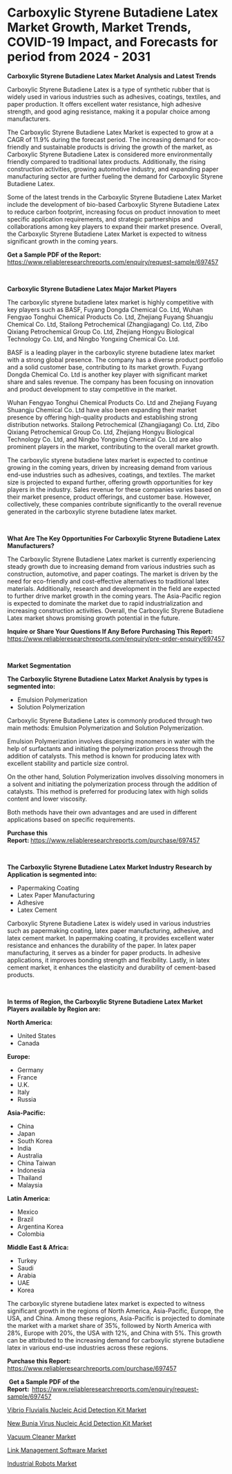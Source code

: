 <p><h1>Carboxylic Styrene Butadiene Latex Market Growth, Market Trends, COVID-19 Impact, and Forecasts for period from 2024 - 2031</h1></p><p><strong>Carboxylic Styrene Butadiene Latex Market Analysis and Latest Trends</strong></p>
<p><p>Carboxylic Styrene Butadiene Latex is a type of synthetic rubber that is widely used in various industries such as adhesives, coatings, textiles, and paper production. It offers excellent water resistance, high adhesive strength, and good aging resistance, making it a popular choice among manufacturers.</p><p>The Carboxylic Styrene Butadiene Latex Market is expected to grow at a CAGR of 11.9% during the forecast period. The increasing demand for eco-friendly and sustainable products is driving the growth of the market, as Carboxylic Styrene Butadiene Latex is considered more environmentally friendly compared to traditional latex products. Additionally, the rising construction activities, growing automotive industry, and expanding paper manufacturing sector are further fueling the demand for Carboxylic Styrene Butadiene Latex.</p><p>Some of the latest trends in the Carboxylic Styrene Butadiene Latex Market include the development of bio-based Carboxylic Styrene Butadiene Latex to reduce carbon footprint, increasing focus on product innovation to meet specific application requirements, and strategic partnerships and collaborations among key players to expand their market presence. Overall, the Carboxylic Styrene Butadiene Latex Market is expected to witness significant growth in the coming years.</p></p>
<p><strong>Get a Sample PDF of the Report:&nbsp;</strong> <a href="https://www.reliableresearchreports.com/enquiry/request-sample/697457">https://www.reliableresearchreports.com/enquiry/request-sample/697457</a></p>
<p>&nbsp;</p>
<p><strong>Carboxylic Styrene Butadiene Latex Major Market Players</strong></p>
<p><p>The carboxylic styrene butadiene latex market is highly competitive with key players such as BASF, Fuyang Dongda Chemical Co. Ltd, Wuhan Fengyao Tonghui Chemical Products Co. Ltd, Zhejiang Fuyang Shuangju Chemical Co. Ltd, Stailong Petrochemical (Zhangjiagang) Co. Ltd, Zibo Qixiang Petrochemical Group Co. Ltd, Zhejiang Hongyu Biological Technology Co. Ltd, and Ningbo Yongxing Chemical Co. Ltd.</p><p>BASF is a leading player in the carboxylic styrene butadiene latex market with a strong global presence. The company has a diverse product portfolio and a solid customer base, contributing to its market growth. Fuyang Dongda Chemical Co. Ltd is another key player with significant market share and sales revenue. The company has been focusing on innovation and product development to stay competitive in the market.</p><p>Wuhan Fengyao Tonghui Chemical Products Co. Ltd and Zhejiang Fuyang Shuangju Chemical Co. Ltd have also been expanding their market presence by offering high-quality products and establishing strong distribution networks. Stailong Petrochemical (Zhangjiagang) Co. Ltd, Zibo Qixiang Petrochemical Group Co. Ltd, Zhejiang Hongyu Biological Technology Co. Ltd, and Ningbo Yongxing Chemical Co. Ltd are also prominent players in the market, contributing to the overall market growth.</p><p>The carboxylic styrene butadiene latex market is expected to continue growing in the coming years, driven by increasing demand from various end-use industries such as adhesives, coatings, and textiles. The market size is projected to expand further, offering growth opportunities for key players in the industry. Sales revenue for these companies varies based on their market presence, product offerings, and customer base. However, collectively, these companies contribute significantly to the overall revenue generated in the carboxylic styrene butadiene latex market.</p></p>
<p>&nbsp;</p>
<p><strong>What Are The Key Opportunities For Carboxylic Styrene Butadiene Latex Manufacturers?</strong></p>
<p><p>The Carboxylic Styrene Butadiene Latex market is currently experiencing steady growth due to increasing demand from various industries such as construction, automotive, and paper coatings. The market is driven by the need for eco-friendly and cost-effective alternatives to traditional latex materials. Additionally, research and development in the field are expected to further drive market growth in the coming years. The Asia-Pacific region is expected to dominate the market due to rapid industrialization and increasing construction activities. Overall, the Carboxylic Styrene Butadiene Latex market shows promising growth potential in the future.</p></p>
<p><strong>Inquire or Share Your Questions If Any Before Purchasing This Report:</strong> <a href="https://www.reliableresearchreports.com/enquiry/pre-order-enquiry/697457">https://www.reliableresearchreports.com/enquiry/pre-order-enquiry/697457</a></p>
<p>&nbsp;</p>
<p><strong>Market Segmentation</strong></p>
<p><strong>The Carboxylic Styrene Butadiene Latex Market Analysis by types is segmented into:</strong></p>
<p><ul><li>Emulsion Polymerization</li><li>Solution Polymerization</li></ul></p>
<p><p>Carboxylic Styrene Butadiene Latex is commonly produced through two main methods: Emulsion Polymerization and Solution Polymerization. </p><p>Emulsion Polymerization involves dispersing monomers in water with the help of surfactants and initiating the polymerization process through the addition of catalysts. This method is known for producing latex with excellent stability and particle size control.</p><p>On the other hand, Solution Polymerization involves dissolving monomers in a solvent and initiating the polymerization process through the addition of catalysts. This method is preferred for producing latex with high solids content and lower viscosity.</p><p>Both methods have their own advantages and are used in different applications based on specific requirements.</p></p>
<p><strong>Purchase this Report:&nbsp;</strong><a href="https://www.reliableresearchreports.com/purchase/697457">https://www.reliableresearchreports.com/purchase/697457</a></p>
<p>&nbsp;</p>
<p><strong>The Carboxylic Styrene Butadiene Latex Market Industry Research by Application is segmented into:</strong></p>
<p><ul><li>Papermaking Coating</li><li>Latex Paper Manufacturing</li><li>Adhesive</li><li>Latex Cement</li></ul></p>
<p><p>Carboxylic Styrene Butadiene Latex is widely used in various industries such as papermaking coating, latex paper manufacturing, adhesive, and latex cement market. In papermaking coating, it provides excellent water resistance and enhances the durability of the paper. In latex paper manufacturing, it serves as a binder for paper products. In adhesive applications, it improves bonding strength and flexibility. Lastly, in latex cement market, it enhances the elasticity and durability of cement-based products.</p></p>
<p>&nbsp;</p>
<p><strong>In terms of Region, the Carboxylic Styrene Butadiene Latex Market Players available by Region are:</strong></p>
<p>
    <p> <strong> North America: </strong>
        <ul>
            <li>United States</li>
            <li>Canada</li>
        </ul>
        </p> 
    <p> <strong> Europe: </strong>
        <ul>
            <li>Germany</li>
            <li>France</li>
            <li>U.K.</li>
            <li>Italy</li>
            <li>Russia</li>
        </ul>
        </p> 
    <p> <strong> Asia-Pacific: </strong>
        <ul>
            <li>China</li>
            <li>Japan</li>
            <li>South Korea</li>
            <li>India</li>
            <li>Australia</li>
            <li>China Taiwan</li>
            <li>Indonesia</li>
            <li>Thailand</li>
            <li>Malaysia</li>
        </ul>
        </p> 
    <p> <strong> Latin America: </strong>
        <ul>
            <li>Mexico</li>
            <li>Brazil</li>
            <li>Argentina Korea</li>
            <li>Colombia</li>
        </ul>
        </p> 
    <p> <strong> Middle East & Africa: </strong>
        <ul>
            <li>Turkey</li>
            <li>Saudi</li>
            <li>Arabia</li>
            <li>UAE</li>
            <li>Korea</li>
        </ul>
    </p>
    </p>
<p><p>The carboxylic styrene butadiene latex market is expected to witness significant growth in the regions of North America, Asia-Pacific, Europe, the USA, and China. Among these regions, Asia-Pacific is projected to dominate the market with a market share of 35%, followed by North America with 28%, Europe with 20%, the USA with 12%, and China with 5%. This growth can be attributed to the increasing demand for carboxylic styrene butadiene latex in various end-use industries across these regions.</p></p>
<p><strong>Purchase this Report: </strong><a href="https://www.reliableresearchreports.com/purchase/697457">https://www.reliableresearchreports.com/purchase/697457</a></p>
<p>&nbsp;<strong>Get a Sample PDF of the Report:&nbsp;&nbsp;</strong><a href="https://www.reliableresearchreports.com/enquiry/request-sample/697457">https://www.reliableresearchreports.com/enquiry/request-sample/697457</a></p>
<p><strong></strong></p>
<p><p><a href="https://issuu.com/reportprime-2/docs/vibrio-fluvialis-nucleic-acid-detection-kit-market">Vibrio Fluvialis Nucleic Acid Detection Kit Market</a></p><p><a href="https://issuu.com/reportprime-2/docs/new-bunia-virus-nucleic-acid-detection-kit-market-">New Bunia Virus Nucleic Acid Detection Kit Market</a></p><p><a href="https://github.com/ChiragRP21/Market-Research-Report-List-3/blob/main/vacuum-cleaner-market.md">Vacuum Cleaner Market</a></p><p><a href="https://medium.com/@javiermante/link-management-software-nbsp-market-focuses-on-market-share-size-and-projected-forecast-till-2031-31479a0b7df1">Link Management Software Market</a></p><p><a href="https://github.com/antony131rp/Market-Research-Report-List-2/blob/main/industrial-robots-market.md">Industrial Robots Market</a></p></p>